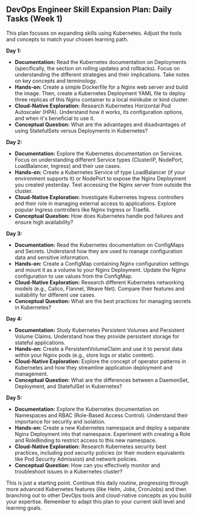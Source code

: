 ## DevOps Engineer Skill Expansion Plan: Daily Tasks (Week 1)

This plan focuses on expanding skills using Kubernetes.  Adjust the tools and concepts to match your chosen learning path.


**Day 1:**

* **Documentation:** Read the Kubernetes documentation on Deployments (specifically, the section on rolling updates and rollbacks).  Focus on understanding the different strategies and their implications.  Take notes on key concepts and terminology.
* **Hands-on:** Create a simple Dockerfile for a Nginx web server and build the image.  Then, create a Kubernetes Deployment YAML file to deploy three replicas of this Nginx container to a local minikube or kind cluster.
* **Cloud-Native Exploration:** Research Kubernetes Horizontal Pod Autoscaler (HPA). Understand how it works, its configuration options, and when it's beneficial to use it.
* **Conceptual Question:** What are the advantages and disadvantages of using StatefulSets versus Deployments in Kubernetes?


**Day 2:**

* **Documentation:** Explore the Kubernetes documentation on Services. Focus on understanding different Service types (ClusterIP, NodePort, LoadBalancer, Ingress) and their use cases.
* **Hands-on:** Create a Kubernetes Service of type LoadBalancer (if your environment supports it) or NodePort to expose the Nginx Deployment you created yesterday. Test accessing the Nginx server from outside the cluster.
* **Cloud-Native Exploration:** Investigate Kubernetes Ingress controllers and their role in managing external access to applications. Explore popular Ingress controllers like Nginx Ingress or Traefik.
* **Conceptual Question:** How does Kubernetes handle pod failures and ensure high availability?


**Day 3:**

* **Documentation:** Read the Kubernetes documentation on ConfigMaps and Secrets. Understand how they are used to manage configuration data and sensitive information.
* **Hands-on:** Create a ConfigMap containing Nginx configuration settings and mount it as a volume to your Nginx Deployment. Update the Nginx configuration to use values from the ConfigMap.
* **Cloud-Native Exploration:** Research different Kubernetes networking models (e.g., Calico, Flannel, Weave Net). Compare their features and suitability for different use cases.
* **Conceptual Question:** What are the best practices for managing secrets in Kubernetes?


**Day 4:**

* **Documentation:**  Study Kubernetes Persistent Volumes and Persistent Volume Claims. Understand how they provide persistent storage for stateful applications.
* **Hands-on:** Create a PersistentVolumeClaim and use it to persist data within your Nginx pods (e.g., store logs or static content).
* **Cloud-Native Exploration:** Explore the concept of operator patterns in Kubernetes and how they streamline application deployment and management.
* **Conceptual Question:** What are the differences between a DaemonSet, Deployment, and StatefulSet in Kubernetes?


**Day 5:**

* **Documentation:**  Explore the Kubernetes documentation on Namespaces and RBAC (Role-Based Access Control).  Understand their importance for security and isolation.
* **Hands-on:** Create a new Kubernetes namespace and deploy a separate Nginx Deployment into that namespace. Experiment with creating a Role and RoleBinding to restrict access to this new namespace.
* **Cloud-Native Exploration:** Research Kubernetes security best practices, including pod security policies (or their modern equivalents like Pod Security Admission) and network policies.
* **Conceptual Question:** How can you effectively monitor and troubleshoot issues in a Kubernetes cluster?


This is just a starting point.  Continue this daily routine, progressing through more advanced Kubernetes features (like Helm, Jobs, CronJobs) and then branching out to other DevOps tools and cloud-native concepts as you build your expertise. Remember to adapt this plan to your current skill level and learning goals.
